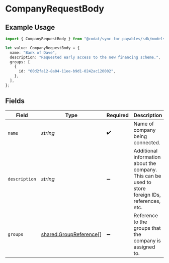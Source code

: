 # CompanyRequestBody

## Example Usage

```typescript
import { CompanyRequestBody } from "@codat/sync-for-payables/sdk/models/shared";

let value: CompanyRequestBody = {
  name: "Bank of Dave",
  description: "Requested early access to the new financing scheme.",
  groups: [
    {
      id: "60d2fa12-8a04-11ee-b9d1-0242ac120002",
    },
  ],
};
```

## Fields

| Field                                                                                             | Type                                                                                              | Required                                                                                          | Description                                                                                       | Example                                                                                           |
| ------------------------------------------------------------------------------------------------- | ------------------------------------------------------------------------------------------------- | ------------------------------------------------------------------------------------------------- | ------------------------------------------------------------------------------------------------- | ------------------------------------------------------------------------------------------------- |
| `name`                                                                                            | *string*                                                                                          | :heavy_check_mark:                                                                                | Name of company being connected.                                                                  | Bank of Dave                                                                                      |
| `description`                                                                                     | *string*                                                                                          | :heavy_minus_sign:                                                                                | Additional information about the company. This can be used to store foreign IDs, references, etc. | Requested early access to the new financing scheme.                                               |
| `groups`                                                                                          | [shared.GroupReference](../../../sdk/models/shared/groupreference.md)[]                           | :heavy_minus_sign:                                                                                | Reference to the groups that the company is assigned to.                                          |                                                                                                   |